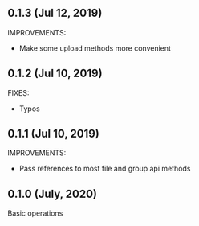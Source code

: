## 0.1.3 (Jul 12, 2019)

IMPROVEMENTS:

* Make some upload methods more convenient

## 0.1.2 (Jul 10, 2019)

FIXES:

* Typos

## 0.1.1 (Jul 10, 2019)

IMPROVEMENTS:

* Pass references to most file and group api methods

## 0.1.0 (July, 2020)

Basic operations
